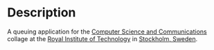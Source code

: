 # Description
A queuing application for the [Computer Science and Communications][1]
collage at the [Royal Institute of Technology][2] in [Stockholm, Sweden][3].

[1]: http://www.kth.se/csc/
[2]: http://www.kth.se/
[3]: http://maps.google.se/?q=Stockholm+Sweden
